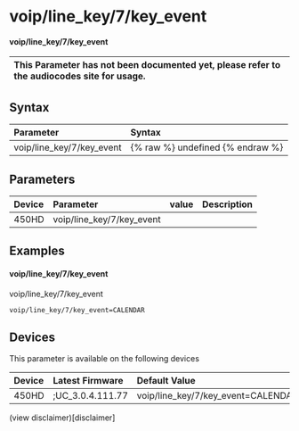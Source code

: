 ﻿---
description: voip/line_key/7/key_event
search:
    keywords: ['voip','line_key','7','key_event']
---

# voip/line_key/7/key_event

#### voip/line_key/7/key_event


| This Parameter has not been documented yet, please refer to the audiocodes site for usage.  |
| :--- |

## Syntax
| Parameter | Syntax |
| :--- | :--- |
|voip/line_key/7/key_event | {% raw %} undefined {% endraw %} |

## Parameters
|Device|Parameter|value|Description|
|:---|:---|:---|:---|
| 450HD | voip/line_key/7/key_event |  |  |

## Examples
#### voip/line_key/7/key_event

voip/line_key/7/key_event

```
voip/line_key/7/key_event=CALENDAR
```

## Devices
This parameter is available on the following devices

| Device | Latest Firmware | Default Value |
|:---|:---|:---|
| 450HD | ;UC_3.0.4.111.77 | voip/line_key/7/key_event=CALENDAR 

(view disclaimer)[disclaimer]
